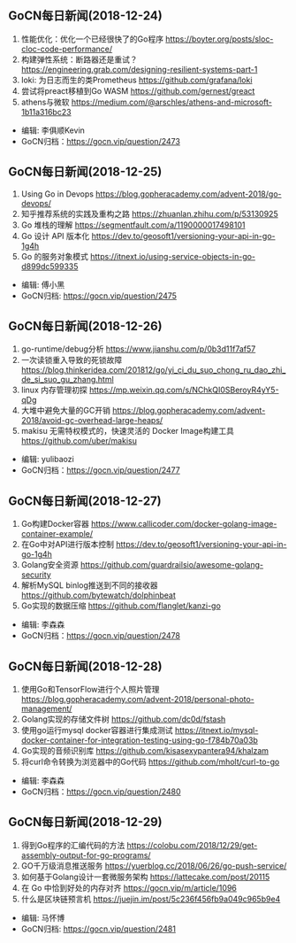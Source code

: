 ## GoCN每日新闻(2018-12-24)

1. 性能优化：优化一个已经很快了的Go程序 https://boyter.org/posts/sloc-cloc-code-performance/
2. 构建弹性系统：断路器还是重试？ https://engineering.grab.com/designing-resilient-systems-part-1
3. loki: 为日志而生的类Prometheus https://github.com/grafana/loki
4. 尝试将preact移植到Go WASM https://github.com/gernest/greact
5. athens与微软 https://medium.com/@arschles/athens-and-microsoft-1b11a316bc23

* 编辑: 李俱顺Kevin
* GoCN归档：https://gocn.vip/question/2473

## GoCN每日新闻(2018-12-25)

1. Using Go in Devops https://blog.gopheracademy.com/advent-2018/go-devops/
2. 知乎推荐系统的实践及重构之路 https://zhuanlan.zhihu.com/p/53130925
3. Go 堆栈的理解 https://segmentfault.com/a/1190000017498101
4. Go 设计 API 版本化 https://dev.to/geosoft1/versioning-your-api-in-go-1g4h
5. Go 的服务对象模式 https://itnext.io/using-service-objects-in-go-d899dc599335

* 编辑: 傅小黑
* GoCN归档: https://gocn.vip/question/2475


## GoCN每日新闻(2018-12-26)

1. go-runtime/debug分析 https://www.jianshu.com/p/0b3d11f7af57
2. 一次读锁重入导致的死锁故障 https://blog.thinkeridea.com/201812/go/yi_ci_du_suo_chong_ru_dao_zhi_de_si_suo_gu_zhang.html
3. linux 内存管理初探 https://mp.weixin.qq.com/s/NChkQI0SBeroyR4yY5-qDg
4. 大堆中避免大量的GC开销 https://blog.gopheracademy.com/advent-2018/avoid-gc-overhead-large-heaps/
5. makisu 无需特权模式的，快速灵活的 Docker Image构建工具 https://github.com/uber/makisu

* 编辑: yulibaozi
* GoCN归档：https://gocn.vip/question/2477

## GoCN每日新闻(2018-12-27)

1. Go构建Docker容器 https://www.callicoder.com/docker-golang-image-container-example/
2. 在Go中对API进行版本控制 https://dev.to/geosoft1/versioning-your-api-in-go-1g4h
3. Golang安全资源 https://github.com/guardrailsio/awesome-golang-security
4. 解析MySQL binlog推送到不同的接收器 https://github.com/bytewatch/dolphinbeat
5. Go实现的数据压缩 https://github.com/flanglet/kanzi-go

* 编辑: 李森森
* GoCN归档：https://gocn.vip/question/2478


## GoCN每日新闻(2018-12-28)

1. 使用Go和TensorFlow进行个人照片管理 https://blog.gopheracademy.com/advent-2018/personal-photo-management/
2. Golang实现的存储文件树 https://github.com/dc0d/fstash
3. 使用go运行mysql docker容器进行集成测试 https://itnext.io/mysql-docker-container-for-integration-testing-using-go-f784b70a03b
4. Go实现的音频识别库 https://github.com/kisasexypantera94/khalzam
5. 将curl命令转换为浏览器中的Go代码 https://github.com/mholt/curl-to-go

* 编辑: 李森森
* GoCN归档：https://gocn.vip/question/2480

## GoCN每日新闻(2018-12-29)

1. 得到Go程序的汇编代码的方法 https://colobu.com/2018/12/29/get-assembly-output-for-go-programs/
2. GO千万级消息推送服务 https://yuerblog.cc/2018/06/26/go-push-service/
3. 如何基于Golang设计一套微服务架构 https://lattecake.com/post/20115
4. 在 Go 中恰到好处的内存对齐 https://gocn.vip/m/article/1096
5. 什么是区块链预言机 https://juejin.im/post/5c236f456fb9a049c965b9e4

* 编辑: 马怀博
* GoCN归档: https://gocn.vip/question/2481
